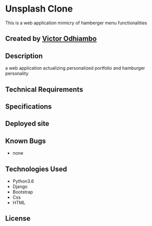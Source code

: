 # Unsplash Clone
This is a web application mimicry of hamberger menu functionalities

## Created by [Victor Odhiambo](https://github.com/vodhiambojr/hamburger-test)

## Description
a web application actualizing personalized portfolio and hamburger personality

## Technical Requirements

## Specifications



## Deployed site



## Known Bugs
* none

## Technologies Used
* Python3.6 
* Django
* Bootstrap
* Css
* HTML

  
## License

